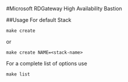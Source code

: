#Microsoft RDGateway High Availability Bastion


##Usage
For default Stack

```
make create
```

or

```
make create NAME=<stack-name>
```

For a complete list of options use

```
make list
```

